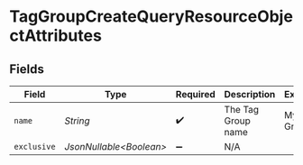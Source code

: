 # TagGroupCreateQueryResourceObjectAttributes


## Fields

| Field                    | Type                     | Required                 | Description              | Example                  |
| ------------------------ | ------------------------ | ------------------------ | ------------------------ | ------------------------ |
| `name`                   | *String*                 | :heavy_check_mark:       | The Tag Group name       | My Tag Group             |
| `exclusive`              | *JsonNullable\<Boolean>* | :heavy_minus_sign:       | N/A                      |                          |